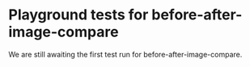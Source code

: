 # Playground tests for before-after-image-compare
We are still awaiting the first test run for before-after-image-compare.

